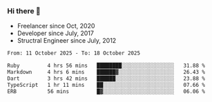 ### Hi there 👋

- Freelancer since Oct, 2020
- Developer since July, 2017
- Structral Engineer since July, 2012

<!--START_SECTION:waka-->

```txt
From: 11 October 2025 - To: 18 October 2025

Ruby         4 hrs 56 mins   ████████░░░░░░░░░░░░░░░░░   31.88 %
Markdown     4 hrs 6 mins    ██████▓░░░░░░░░░░░░░░░░░░   26.43 %
Dart         3 hrs 42 mins   ██████░░░░░░░░░░░░░░░░░░░   23.88 %
TypeScript   1 hr 11 mins    ██░░░░░░░░░░░░░░░░░░░░░░░   07.66 %
ERB          56 mins         █▓░░░░░░░░░░░░░░░░░░░░░░░   06.06 %
```

<!--END_SECTION:waka-->
